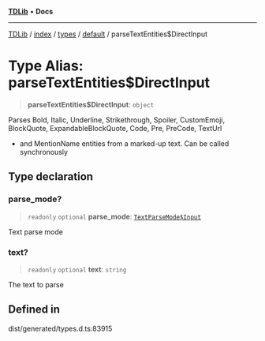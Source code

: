 [**TDLib**](../../../../../../README.md) • **Docs**

***

[TDLib](../../../../../../modules.md) / [index](../../../../../README.md) / [types](../../../README.md) / [default](../README.md) / parseTextEntities$DirectInput

# Type Alias: parseTextEntities$DirectInput

> **parseTextEntities$DirectInput**: `object`

Parses Bold, Italic, Underline, Strikethrough, Spoiler, CustomEmoji, BlockQuote, ExpandableBlockQuote, Code, Pre, PreCode, TextUrl

- and MentionName entities from a marked-up text. Can be called synchronously

## Type declaration

### parse\_mode?

> `readonly` `optional` **parse\_mode**: [`TextParseMode$Input`](TextParseMode$Input.md)

Text parse mode

### text?

> `readonly` `optional` **text**: `string`

The text to parse

## Defined in

dist/generated/types.d.ts:83915
